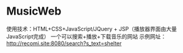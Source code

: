 # MusicWeb
使用技术：HTML+CSS+JavaScript/JQuery + JSP（播放器界面由大量JavaScript完成）
一个可以搜索+播放+下载音乐的网站
示例网址：http://recomi.site:8080/search?s_text=shelter
